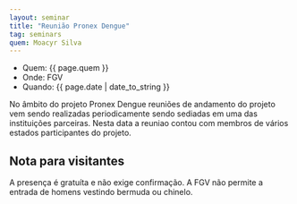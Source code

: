 ```yaml
---
layout: seminar
title: "Reunião Pronex Dengue"
tag: seminars
quem: Moacyr Silva
---
```


- Quem: {{ page.quem }}
- Onde: FGV
- Quando: {{ page.date | date_to_string }}

No âmbito do projeto Pronex Dengue  reuniões de andamento do
projeto vem sendo realizadas periodicamente sendo sediadas em uma das
instituições parceiras. Nesta data a reuniao contou com membros
de vários estados participantes do projeto.

## Nota para visitantes

A presença é gratuíta e não exige confirmação. A FGV não permite a
entrada de homens vestindo bermuda ou chinelo. 
